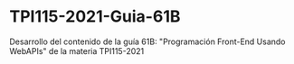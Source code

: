 # TPI115-2021-Guia-61B
Desarrollo del contenido de la guía 61B: "Programación Front-End Usando WebAPIs" de la materia TPI115-2021
